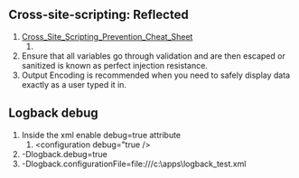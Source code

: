 ## Cross-site-scripting: Reflected
1. [Cross_Site_Scripting_Prevention_Cheat_Sheet](https://cheatsheetseries.owasp.org/cheatsheets/Cross_Site_Scripting_Prevention_Cheat_Sheet.html)
   1. [](https://owasp.org/www-community/Types_of_Cross-Site_Scripting)
2. Ensure that all variables go through validation and are then escaped or sanitized is known as perfect injection resistance.
3. Output Encoding is recommended when you need to safely display data exactly as a user typed it in.

## Logback debug
1. Inside the xml enable debug=true attribute
   1. <configuration debug="true />
2. -Dlogback.debug=true
3. -Dlogback.configurationFile=file:///c:\apps\logback_test.xml